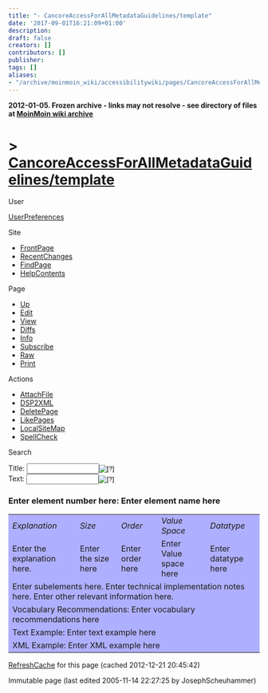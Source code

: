 ```yaml
---
title: "- CancoreAccessForAllMetadataGuidelines/template"
date: '2017-09-01T16:21:09+01:00'
description: 
draft: false
creators: []
contributors: []
publisher: 
tags: []
aliases:
- "/archive/moinmoin_wiki/accessibilitywiki/pages/CancoreAccessForAllMetadataGuidelines_2ftemplate.html"
---
```


**2012-01-05. Frozen archive - links may not resolve - see directory of files at [MoinMoin wiki archive](/moinmoin-wiki-archive/)**

# > [CancoreAccessForAllMetadataGuidelines/template](http://dublincore.org/accessibilitywiki/CancoreAccessForAllMetadataGuidelines_2ftemplate?action=fullsearch&value=%2Ftemplate&literal=1&case=1&context=40 "Click here to do a full-text search for this title")

User

 [UserPreferences](http://dublincore.org/accessibilitywiki/UserPreferences)
  

Site

- [FrontPage](http://dublincore.org/accessibilitywiki/FrontPage)
- [RecentChanges](http://dublincore.org/accessibilitywiki/RecentChanges)
- [FindPage](http://dublincore.org/accessibilitywiki/FindPage)
- [HelpContents](http://dublincore.org/accessibilitywiki/HelpContents)

Page

- [Up](http://dublincore.org/accessibilitywiki/CancoreAccessForAllMetadataGuidelines "Up")
- [Edit](http://dublincore.org/accessibilitywiki/CancoreAccessForAllMetadataGuidelines_2ftemplate?action=edit "Edit")
- [View](http://dublincore.org/accessibilitywiki/CancoreAccessForAllMetadataGuidelines_2ftemplate "View")
- [Diffs](http://dublincore.org/accessibilitywiki/CancoreAccessForAllMetadataGuidelines_2ftemplate?action=diff "Diffs")
- [Info](http://dublincore.org/accessibilitywiki/CancoreAccessForAllMetadataGuidelines_2ftemplate?action=info "Info")
- [Subscribe](http://dublincore.org/accessibilitywiki/CancoreAccessForAllMetadataGuidelines_2ftemplate?action=subscribe "Subscribe")
- [Raw](http://dublincore.org/accessibilitywiki/CancoreAccessForAllMetadataGuidelines_2ftemplate?action=raw "Raw")
- [Print](http://dublincore.org/accessibilitywiki/CancoreAccessForAllMetadataGuidelines_2ftemplate?action=print "Print")

Actions

- [AttachFile](http://dublincore.org/accessibilitywiki/CancoreAccessForAllMetadataGuidelines_2ftemplate?action=AttachFile)
- [DSP2XML](http://dublincore.org/accessibilitywiki/CancoreAccessForAllMetadataGuidelines_2ftemplate?action=DSP2XML)
- [DeletePage](http://dublincore.org/accessibilitywiki/CancoreAccessForAllMetadataGuidelines_2ftemplate?action=DeletePage)
- [LikePages](http://dublincore.org/accessibilitywiki/CancoreAccessForAllMetadataGuidelines_2ftemplate?action=LikePages)
- [LocalSiteMap](http://dublincore.org/accessibilitywiki/CancoreAccessForAllMetadataGuidelines_2ftemplate?action=LocalSiteMap)
- [SpellCheck](http://dublincore.org/accessibilitywiki/CancoreAccessForAllMetadataGuidelines_2ftemplate?action=SpellCheck)

Search

<form method="POST" action="/accessibilitywiki/CancoreAccessForAllMetadataGuidelines_2ftemplate">
<p>
<input name="action" value="inlinesearch" type="hidden">
<input name="context" value="40" type="hidden">
Title: <input name="text_title" size="15" maxlength="50" type="text"><input src="CancoreAccessForAllMetadataGuidelines_2ftemplate_files/moin-search.png" name="button_title" alt="[?]" type="image"><br>Text: <input name="text_full" size="15" maxlength="50" type="text"><input src="CancoreAccessForAllMetadataGuidelines_2ftemplate_files/moin-search.png" name="button_full" alt="[?]" type="image">
</p>
</form>

### Enter element number here: Enter element name here

<table bgcolor="#AFAFFF" width="50%">
  <tbody>
    <tr>
      <td>
        <em>Explanation</em>
      </td>
      <td>
        <em>Size</em>
      </td>
      <td>
        <em>Order</em>
      </td>
      <td>
        <em>Value Space</em>
      </td>
      <td>
        <em>Datatype</em>
      </td>
    </tr>
    <tr>
      <td>
        Enter the explanation here.</td>
      <td>
        Enter the size here</td>
      <td>
        Enter order here</td>
      <td>
        Enter Value space here</td>
      <td>
        Enter datatype here</td>
    </tr>
    <tr>
      <td colspan="6">
        Enter subelements here. Enter technical implementation notes here. Enter other relevant information here.</td>
    </tr>
    <tr>
      <td colspan="6">
        Vocabulary Recommendations: Enter vocabulary recommendations here</td>
    </tr>
    <tr>
      <td colspan="6">
        Text Example: Enter text example here</td>
    </tr>
    <tr>
      <td colspan="6">
        XML Example: Enter XML example here</td>
    </tr>
  </tbody>
</table>


 [RefreshCache](http://dublincore.org/accessibilitywiki/CancoreAccessForAllMetadataGuidelines_2ftemplate?action=refresh&arena=Page.py&key=CancoreAccessForAllMetadataGuidelines_2ftemplate.text_html) for this page (cached 2012-12-21 20:45:42)  

Immutable page (last edited 2005-11-14 22:27:25 by JosephScheuhammer)

